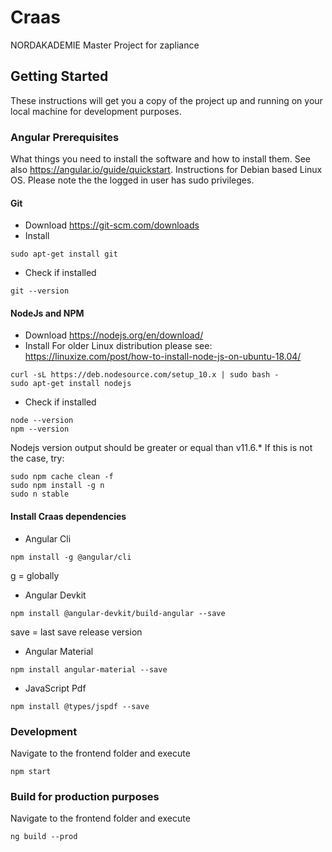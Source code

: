 # Craas
NORDAKADEMIE Master Project for zapliance

## Getting Started

These instructions will get you a copy of the project up and running on your local machine for development purposes.

### Angular Prerequisites

What things you need to install the software and how to install them. See also https://angular.io/guide/quickstart. Instructions for Debian based Linux OS. Please note the the logged in user has sudo privileges.
#### Git 
* Download
https://git-scm.com/downloads
* Install
```
sudo apt-get install git
```
* Check if installed
```
git --version
```
#### NodeJs and NPM
* Download
https://nodejs.org/en/download/
* Install
For older Linux distribution please see: https://linuxize.com/post/how-to-install-node-js-on-ubuntu-18.04/

```
curl -sL https://deb.nodesource.com/setup_10.x | sudo bash -
sudo apt-get install nodejs
```
* Check if installed
```
node --version
npm --version
```
Nodejs version output should be greater or equal than v11.6.*
 If this is not the case, try:
```
sudo npm cache clean -f
sudo npm install -g n
sudo n stable
```
#### Install Craas dependencies
* Angular Cli 
```
npm install -g @angular/cli
```
g = globally

* Angular Devkit
```
npm install @angular-devkit/build-angular --save
```
save = last save release version

* Angular Material
```
npm install angular-material --save
```

* JavaScript Pdf
```
npm install @types/jspdf --save
```
### Development

Navigate to the frontend folder and execute

```
npm start
```
### Build for production purposes

Navigate to the frontend folder and execute

```
ng build --prod
```


